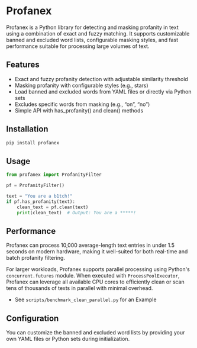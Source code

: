 # Profanex

Profanex is a Python library for detecting and masking profanity in text using a combination of exact and fuzzy matching. It supports customizable banned and excluded word lists, configurable masking styles, and fast performance suitable for processing large volumes of text.

## Features

- Exact and fuzzy profanity detection with adjustable similarity threshold
- Masking profanity with configurable styles (e.g., stars)
- Load banned and excluded words from YAML files or directly via Python sets
- Excludes specific words from masking (e.g., “on”, “no”)
- Simple API with has_profanity() and clean() methods

## Installation

``` sh
pip install profanex
```

## Usage

``` py
from profanex import ProfanityFilter

pf = ProfanityFilter()

text = "You are a b1tch!"
if pf.has_profanity(text):
    clean_text = pf.clean(text)
    print(clean_text)  # Output: You are a *****!

```

## Performance

Profanex can process 10,000 average-length text entries in under 1.5 seconds on modern hardware, making it well-suited for both real-time and batch profanity filtering.

For larger workloads, Profanex supports parallel processing using Python's `concurrent.futures` module. When executed with `ProcessPoolExecutor`, Profanex can leverage all available CPU cores to efficiently clean or scan tens of thousands of texts in parallel with minimal overhead.

- See `scripts/benchmark_clean_parallel.py` for an Example

## Configuration

You can customize the banned and excluded word lists by providing your own YAML files or Python sets during initialization.
